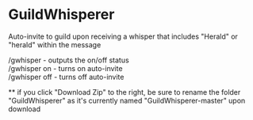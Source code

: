 # GuildWhisperer
Auto-invite to guild upon receiving a whisper that includes "Herald" or "herald" within the message

/gwhisper - outputs the on/off status  
/gwhisper on - turns on auto-invite  
/gwhisper off - turns off auto-invite  


** if you click "Download Zip" to the right, be sure to rename the folder "GuildWhisperer" as it's currently named "GuildWhisperer-master" upon download
